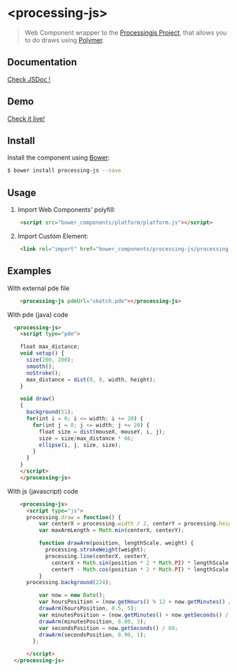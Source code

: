 # &lt;processing-js&gt;

> Web Component wrapper to the [Processingjs Project](http://processingjs.org/), that allows you to do draws using [Polymer](http://www.polymer-project.org/).

## Documentation

[Check JSDoc !](http://salc2.github.io/processing-js/components/processing-js/)

## Demo

[Check it live!](http://salc2.github.io/processing-js/components/processing-js/demo.html)

## Install

Install the component using [Bower](http://bower.io/):

```sh
$ bower install processing-js --save
```

## Usage

1. Import Web Components' polyfill:

```html
    <script src="bower_components/platform/platform.js"></script>
```

2. Import Custom Element:

```html
    <link rel="import" href="bower_components/processing-js/processing-js.html">
```

## Examples

With external pde file

```html
    <processing-js pdeUrl="sketch.pde"></processing-js>
```

With pde (java) code

```html
  <processing-js>
    <script type="pde">

    float max_distance;
    void setup() {
      size(200, 200);
      smooth();
      noStroke();
      max_distance = dist(0, 0, width, height);
    }

    void draw() 
    {
      background(51);
      for(int i = 0; i <= width; i += 20) {
        for(int j = 0; j <= width; j += 20) {
          float size = dist(mouseX, mouseY, i, j);
          size = size/max_distance * 66;
          ellipse(i, j, size, size);
        }
      }
    }
    </script>
    </processing-js>
```

  With js (javascript) code

```html
    <processing-js>
      <script type="js">
      processing.draw = function() {
          var centerX = processing.width / 2, centerY = processing.height / 2;
          var maxArmLength = Math.min(centerX, centerY);

          function drawArm(position, lengthScale, weight) {      
            processing.strokeWeight(weight);
            processing.line(centerX, centerY, 
              centerX + Math.sin(position * 2 * Math.PI) * lengthScale * maxArmLength,
              centerY - Math.cos(position * 2 * Math.PI) * lengthScale * maxArmLength);
          }
      processing.background(224);

          var now = new Date();
          var hoursPosition = (now.getHours() % 12 + now.getMinutes() / 60) / 12;
          drawArm(hoursPosition, 0.5, 5);
          var minutesPosition = (now.getMinutes() + now.getSeconds() / 60) / 60;
          drawArm(minutesPosition, 0.80, 3);
          var secondsPosition = now.getSeconds() / 60;
          drawArm(secondsPosition, 0.90, 1);
        };

      </script>
  </processing-js>
```

